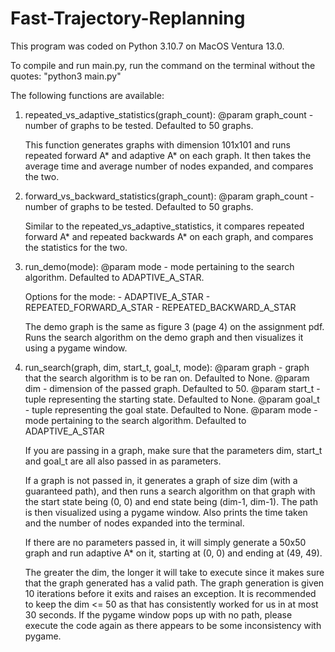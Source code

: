 # Fast-Trajectory-Replanning

This program was coded on Python 3.10.7 on MacOS Ventura 13.0.

To compile and run main.py, run the command on the terminal without the quotes: "python3 main.py"

The following functions are available:

1. repeated_vs_adaptive_statistics(graph_count):
    @param graph_count - number of graphs to be tested. Defaulted to 50 graphs.

    This function generates graphs with dimension 101x101 and runs repeated forward A* and adaptive A* on each graph.
    It then takes the average time and average number of nodes expanded, and compares the two.

2. forward_vs_backward_statistics(graph_count):
    @param graph_count - number of graphs to be tested. Defaulted to 50 graphs.

    Similar to the repeated_vs_adaptive_statistics, it compares repeated forward A* and repeated backwards A* on each graph,
    and compares the statistics for the two.

3. run_demo(mode):
    @param mode - mode pertaining to the search algorithm. Defaulted to ADAPTIVE_A_STAR.

    Options for the mode:
        - ADAPTIVE_A_STAR
        - REPEATED_FORWARD_A_STAR
        - REPEATED_BACKWARD_A_STAR
    
    The demo graph is the same as figure 3 (page 4) on the assignment pdf.
    Runs the search algorithm on the demo graph and then visualizes it using a pygame window.

4. run_search(graph, dim, start_t, goal_t, mode):
    @param graph - graph that the search algorithm is to be ran on. Defaulted to None.
    @param dim - dimension of the passed graph. Defaulted to 50.
    @param start_t - tuple representing the starting state. Defaulted to None.
    @param goal_t - tuple representing the goal state. Defaulted to None.
    @param mode - mode pertaining to the search algorithm. Defaulted to ADAPTIVE_A_STAR

    If you are passing in a graph, make sure that the parameters dim, start_t and goal_t are all also passed in as parameters.

    If a graph is not passed in, it generates a graph of size dim (with a guaranteed path), and then runs a search algorithm on that graph with the start state being (0, 0) and end state being (dim-1, dim-1). The path is then visualized using a pygame window.
    Also prints the time taken and the number of nodes expanded into the terminal.

    If there are no parameters passed in, it will simply generate a 50x50 graph and run adaptive A* on it, starting at (0, 0) and ending at (49, 49).

    The greater the dim, the longer it will take to execute since it makes sure that the graph generated has a valid path. The graph generation is given 10 iterations before it exits and raises an exception. It is recommended to keep the dim <= 50 as that has consistently worked for us in at most 30 seconds. If the pygame window pops up with no path, please execute the code again as there appears to be some inconsistency with pygame.